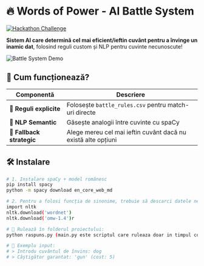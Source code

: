 # 🔥 Words of Power - AI Battle System

[![Hackathon Challenge](https://img.shields.io/badge/🔰_Hackathon_Challenge-Click_Here-FF6B6B?style=for-the-badge)](https://soleadify.notion.site/Hackathon-Challenge-Words-of-Power-1a52a4d999ed8021bb92dde896a630a5)

**Sistem AI care determină cel mai eficient/ieftin cuvânt pentru a învinge un inamic dat**, folosind reguli custom și NLP pentru cuvinte necunoscute!

![Battle System Demo](https://via.placeholder.com/800x400.png?text=Run+main.py+to+see+magic!🪄)

## 🚀 Cum funcționează?
| Componentă              | Descriere                                                                 |
|-------------------------|---------------------------------------------------------------------------|
| 📜 **Reguli explicite**  | Folosește `battle_rules.csv` pentru match-uri directe                     |
| 🧠 **NLP Semantic**      | Găsește analogii între cuvinte cu spaCy                                   |
| 💸 **Fallback strategic**| Alege mereu cel mai ieftin cuvânt dacă nu există alte opțiuni             |

## 🛠️ Instalare
```bash
# 1. Instalare spaCy + model românesc
pip install spacy
python -m spacy download en_core_web_md

# 2. Pentru a folosi funcția de sinonime, trebuie să descarci datele necesare din Wordnet
import nltk
nltk.download('wordnet')
nltk.download('omw-1.4')r

# 📂 Rulează în folderul proiectului:
python raspuns.py (main.py este scriptul care ruleaza doar in timpul concursului)

# 🧪 Exemplu input:
# > Introdu cuvântul de învins: dog
# > Câștigător garantat: 'gun' (cost: 5)
